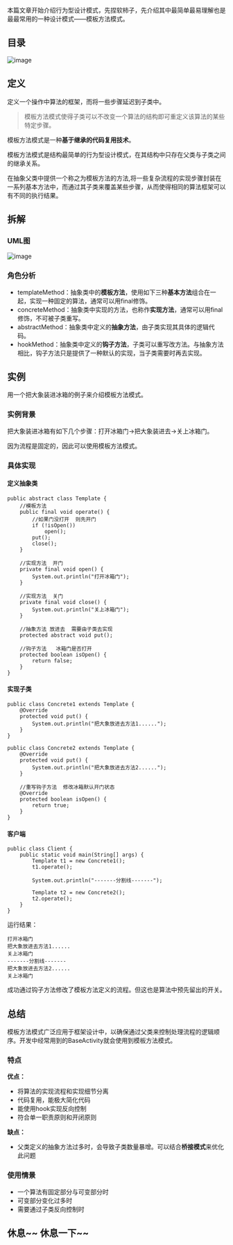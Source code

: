 本篇文章开始介绍行为型设计模式，先捏软柿子，先介绍其中最简单最易理解也是最最常用的一种设计模式——模板方法模式。

## 目录
![image](http://7xslhx.com1.z0.glb.clouddn.com/android_pic/template_cl.png)
## 定义
定义一个操作中算法的框架，而将一些步骤延迟到子类中。
> 模板方法模式使得子类可以不改变一个算法的结构即可重定义该算法的某些特定步骤。

模板方法模式是一种**基于继承的代码复用技术**。

模板方法模式是结构最简单的行为型设计模式，在其结构中只存在父类与子类之间的继承关系。

在抽象父类中提供一个称之为模板方法的方法,将一些复杂流程的实现步骤封装在一系列基本方法中，而通过其子类来覆盖某些步骤，从而使得相同的算法框架可以有不同的执行结果。

## 拆解
### UML图
![image](http://7xslhx.com1.z0.glb.clouddn.com/android_pic/template_uml.png)
### 角色分析
- templateMethod：抽象类中的**模板方法**，使用如下三种**基本方法**组合在一起，实现一种固定的算法，通常可以用final修饰。
- concreteMethod：抽象类中实现的方法，也称作**实现方法**，通常可以用final修饰，不可被子类重写。
- abstractMethod：抽象类中定义的**抽象方法**，由子类实现其具体的逻辑代码。
- hookMethod：抽象类中定义的**钩子方法**，子类可以重写改方法。与抽象方法相比，钩子方法只是提供了一种默认的实现，当子类需要时再去实现。

## 实例
用一个把大象装进冰箱的例子来介绍模板方法模式。

### 实例背景
把大象装进冰箱有如下几个步骤：打开冰箱门->把大象装进去->关上冰箱门。

因为流程是固定的，因此可以使用模板方法模式。
### 具体实现
#### 定义抽象类
```
public abstract class Template {
    //模板方法
    public final void operate() {
        //如果门没打开  则先开门
        if (!isOpen())
            open();
        put();
        close();
    }

    //实现方法  开门
    private final void open() {
        System.out.println("打开冰箱门");
    }

    //实现方法  关门
    private final void close() {
        System.out.println("关上冰箱门");
    }

    //抽象方法 放进去  需要由子类去实现
    protected abstract void put();

    //钩子方法   冰箱门是否打开
    protected boolean isOpen() {
        return false;
    }
}
```
#### 实现子类
```
public class Concrete1 extends Template {
    @Override
    protected void put() {
        System.out.println("把大象放进去方法1......");
    }
}

public class Concrete2 extends Template {
    @Override
    protected void put() {
        System.out.println("把大象放进去方法2......");
    }

    //重写钩子方法  修改冰箱默认开门状态
    @Override
    protected boolean isOpen() {
        return true;
    }
}
```
#### 客户端
```
public class Client {
    public static void main(String[] args) {
        Template t1 = new Concrete1();
        t1.operate();

        System.out.println("-------分割线-------");

        Template t2 = new Concrete2();
        t2.operate();
    }
}
```
运行结果：
```
打开冰箱门
把大象放进去方法1......
关上冰箱门
-------分割线-------
把大象放进去方法2......
关上冰箱门
```
成功通过钩子方法修改了模板方法定义的流程。但这也是算法中预先留出的开关。

## 总结
模板方法模式广泛应用于框架设计中，以确保通过父类来控制处理流程的逻辑顺序。开发中经常用到的BaseActivity就会使用到模板方法模式。
### 特点
**优点：**
- 将算法的实现流程和实现细节分离
- 代码复用，能极大简化代码
- 能使用hook实现反向控制
- 符合单一职责原则和开闭原则

**缺点：**
- 父类定义的抽象方法过多时，会导致子类数量暴增。可以结合**桥接模式**来优化此问题

### 使用情景
- 一个算法有固定部分与可变部分时
- 可变部分变化过多时
- 需要通过子类反向控制时

## 休息~~ 休息一下~~